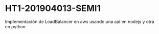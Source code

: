 # HT1-201904013-SEMI1
Implementación de LoadBalancer en aws usando una api en nodejs y otra en python
